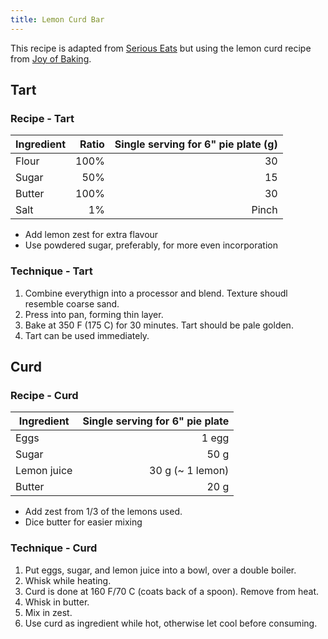 ```yaml
---
title: Lemon Curd Bar
---
```


This recipe is adapted from [Serious Eats][1] but using the lemon curd recipe from [Joy of Baking][2].

[1]: https://www.seriouseats.com/recipes/2016/03/sunny-lemon-bars-recipe.html
[2]: https://www.joyofbaking.com/LemonCurd.html

## Tart

### Recipe - Tart

Ingredient | Ratio | Single serving for 6" pie plate (g)
-|-:|-:
Flour | 100% | 30
Sugar | 50% | 15
Butter | 100%  | 30
Salt | 1% | Pinch

- Add lemon zest for extra flavour
- Use powdered sugar, preferably, for more even incorporation

### Technique - Tart

1. Combine everythign into a processor and blend.
  Texture shoudl resemble coarse sand.
1. Press into pan, forming thin layer.
1. Bake at 350 F (175 C) for 30 minutes.
  Tart should be pale golden.
1. Tart can be used immediately.

## Curd

### Recipe - Curd

Ingredient | Single serving for 6" pie plate
-|-:
Eggs | 1 egg
Sugar | 50 g
Lemon juice | 30 g (~ 1 lemon)
Butter | 20 g

- Add zest from 1/3 of the lemons used.
- Dice butter for easier mixing

### Technique - Curd

1. Put eggs, sugar, and lemon juice into a bowl, over a double boiler.
1. Whisk while heating.
1. Curd is done at 160 F/70 C (coats back of a spoon).
  Remove from heat.
1. Whisk in butter.
1. Mix in zest.
1. Use curd as ingredient while hot, otherwise let cool before consuming.
